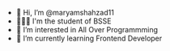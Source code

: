 - 👋 Hi, I’m @maryamshahzad11
- 👩🏻‍🎓 I'm the student of BSSE
- 👀 I’m interested in All Over Programmming
- 🌱 I’m currently learning Frontend Developer

<!---
maryamshahzad11/maryamshahzad11 is a ✨ special ✨ repository because its `README.md` (this file) appears on your GitHub profile.
You can click the Preview link to take a look at your changes.
--->
